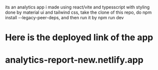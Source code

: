 its an analytics app i made using react/vite and typesscript with styling done by material ui and tailwind css, take the clone of this repo, do npm install --legacy-peer-deps, and then run it by npm run dev

# Here is the deployed link of the app
# analytics-report-new.netlify.app

